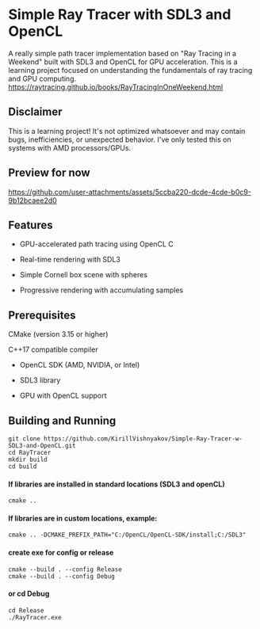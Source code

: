 # Simple Ray Tracer with SDL3 and OpenCL


A really simple path tracer implementation based on "Ray Tracing in a Weekend" built with SDL3 and OpenCL for GPU acceleration. This is a learning project focused on understanding the fundamentals of ray tracing and GPU computing.<br>
https://raytracing.github.io/books/RayTracingInOneWeekend.html

## Disclaimer

This is a learning project! It's not optimized whatsoever and may contain bugs, inefficiencies, or unexpected behavior. I've only tested this on systems with AMD processors/GPUs.


## Preview for now

https://github.com/user-attachments/assets/5ccba220-dcde-4cde-b0c9-9b12bcaee2d0

## Features

* GPU-accelerated path tracing using OpenCL C

* Real-time rendering with SDL3

* Simple Cornell box scene with spheres

* Progressive rendering with accumulating samples

## Prerequisites
CMake (version 3.15 or higher)

C++17 compatible compiler

* OpenCL SDK (AMD, NVIDIA, or Intel)

* SDL3 library

* GPU with OpenCL support

## Building and Running

```
git clone https://github.com/KirillVishnyakov/Simple-Ray-Tracer-w-SDL3-and-OpenCL.git
cd RayTracer
mkdir build
cd build
```
#### If libraries are installed in standard locations (SDL3 and openCL)
`cmake ..`
#### If libraries are in custom locations, example:
`cmake .. -DCMAKE_PREFIX_PATH="C:/OpenCL/OpenCL-SDK/install;C:/SDL3"`
#### create exe for config or release
```
cmake --build . --config Release  
cmake --build . --config Debug
``` 

#### or cd Debug
```
cd Release 
./RayTracer.exe
```


